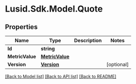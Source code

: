 # Lusid.Sdk.Model.Quote
## Properties

Name | Type | Description | Notes
------------ | ------------- | ------------- | -------------
**Id** | **string** |  | 
**MetricValue** | [**MetricValue**](MetricValue.md) |  | 
**Version** | [**Version**](Version.md) |  | [optional] 

[[Back to Model list]](../README.md#documentation-for-models) [[Back to API list]](../README.md#documentation-for-api-endpoints) [[Back to README]](../README.md)


